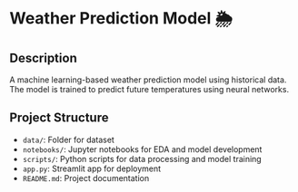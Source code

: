 # Weather Prediction Model 🌦️

## Description
A machine learning-based weather prediction model using historical data. The model is trained to predict future temperatures using neural networks.

## Project Structure
- `data/`: Folder for dataset
- `notebooks/`: Jupyter notebooks for EDA and model development
- `scripts/`: Python scripts for data processing and model training
- `app.py`: Streamlit app for deployment
- `README.md`: Project documentation